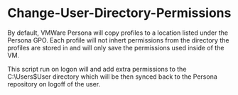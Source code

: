 # Change-User-Directory-Permissions

By default, VMWare Persona will copy profiles to a location listed under the Persona GPO. Each profile will not inhert permissions from the directory the profiles are stored in and will only save the permissions used inside of the VM.

This script run on logon will and add extra permissions to the C:\Users\$User directory which will be then synced back to the Persona repository on logoff of the user.
